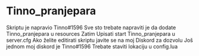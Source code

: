 # Tinno_pranjepara
Skriptu je napravio Tinno#1596   Sve sto trebate napraviti je da dodate Tinno_pranjepara u resources   Zatim Upisati start Tinno_pranjepara u server.cfg  Ako želite editirati skriptu javite se na moj Diskord za dozvolu Još jednom moj diskord je Tinno#1596  Trebate staviti lokaciju u config.lua
